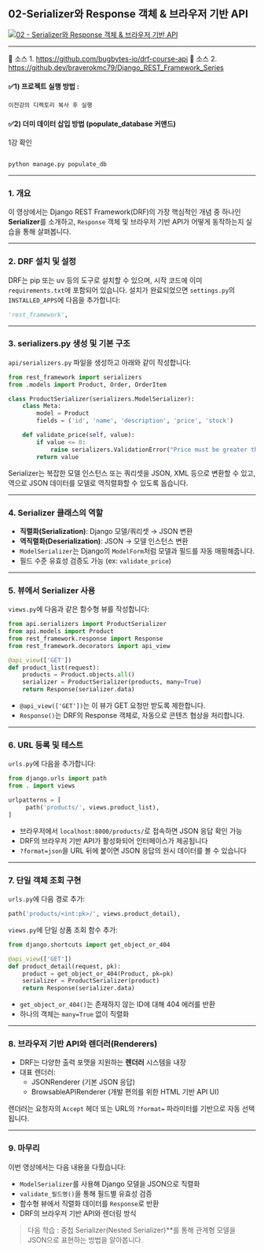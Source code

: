 ## 02-Serializer와 Response 객체 & 브라우저 기반 API
[![02 - Serializer와 Response 객체 & 브라우저 기반 API](https://img.youtube.com/vi/BMym71Dwox0/0.jpg)](https://youtu.be/BMym71Dwox0?list=PL-2EBeDYMIbTLulc9FSoAXhbmXpLq2l5t)

---


🔗 소스 1. https://github.com/bugbytes-io/drf-course-api
🔗  소스 2. https://github.dev/braverokmc79/Django_REST_Framework_Series



#### ✅1) 프로젝트 실행 방법 : 
	이전강의 디렉토리 복사 후 실행

#### ✅2) 더미 데이터 삽입 방법 (populate\_database 커맨드)

1강 확인  

```bash

python manage.py populate_db

```



---


### 1. 개요

이 영상에서는 Django REST Framework(DRF)의 가장 핵심적인 개념 중 하나인 **Serializer**를 소개하고, `Response` 객체 및 브라우저 기반 API가 어떻게 동작하는지 실습을 통해 살펴봅니다.

---

### 2. DRF 설치 및 설정

DRF는 pip 또는 uv 등의 도구로 설치할 수 있으며, 시작 코드에 이미 `requirements.txt`에 포함되어 있습니다. 설치가 완료되었으면 `settings.py`의 `INSTALLED_APPS`에 다음을 추가합니다:

```python
'rest_framework',
```

---

### 3. serializers.py 생성 및 기본 구조

`api/serializers.py` 파일을 생성하고 아래와 같이 작성합니다:

```python
from rest_framework import serializers
from .models import Product, Order, OrderItem

class ProductSerializer(serializers.ModelSerializer):
    class Meta:
        model = Product
        fields = ('id', 'name', 'description', 'price', 'stock')

    def validate_price(self, value):
        if value <= 0:
            raise serializers.ValidationError("Price must be greater than 0.")
        return value
```

Serializer는 복잡한 모델 인스턴스 또는 쿼리셋을 JSON, XML 등으로 변환할 수 있고, 역으로 JSON 데이터를 모델로 역직렬화할 수 있도록 돕습니다.

---

### 4. Serializer 클래스의 역할

- **직렬화(Serialization)**: Django 모델/쿼리셋 → JSON 변환
- **역직렬화(Deserialization)**: JSON → 모델 인스턴스 변환
- `ModelSerializer`는 Django의 `ModelForm`처럼 모델과 필드를 자동 매핑해줍니다.
- 필드 수준 유효성 검증도 가능 (ex: `validate_price`)

---

### 5. 뷰에서 Serializer 사용

`views.py`에 다음과 같은 함수형 뷰를 작성합니다:

```python
from api.serializers import ProductSerializer
from api.models import Product
from rest_framework.response import Response
from rest_framework.decorators import api_view

@api_view(['GET'])
def product_list(request):
    products = Product.objects.all()
    serializer = ProductSerializer(products, many=True)
    return Response(serializer.data)

```

- `@api_view(['GET'])`는 이 뷰가 GET 요청만 받도록 제한합니다.
- `Response()`는 DRF의 Response 객체로, 자동으로 콘텐츠 협상을 처리합니다.

---

### 6. URL 등록 및 테스트

`urls.py`에 다음을 추가합니다:

```python
from django.urls import path
from . import views

urlpatterns = [
     path('products/', views.product_list),
]
```

- 브라우저에서 `localhost:8000/products/`로 접속하면 JSON 응답 확인 가능
- DRF의 브라우저 기반 API가 활성화되어 인터페이스가 제공됩니다
- `?format=json`을 URL 뒤에 붙이면 JSON 응답의 원시 데이터를 볼 수 있습니다

---

### 7. 단일 객체 조회 구현

`urls.py`에 다음 경로 추가:

```python
path('products/<int:pk>/', views.product_detail),
```

`views.py`에 단일 상품 조회 함수 추가:

```python
from django.shortcuts import get_object_or_404

@api_view(['GET'])
def product_detail(request, pk):
    product = get_object_or_404(Product, pk=pk)
    serializer = ProductSerializer(product)
    return Response(serializer.data)
```

- `get_object_or_404()`는 존재하지 않는 ID에 대해 404 에러를 반환
- 하나의 객체는 `many=True` 없이 직렬화

---

### 8. 브라우저 기반 API와 렌더러(Renderers)

- DRF는 다양한 출력 포맷을 지원하는 **렌더러** 시스템을 내장
- 대표 렌더러:
  - JSONRenderer (기본 JSON 응답)
  - BrowsableAPIRenderer (개발 편의를 위한 HTML 기반 API UI)

렌더러는 요청자의 `Accept` 헤더 또는 URL의 `?format=` 파라미터를 기반으로 자동 선택됩니다.

---

### 9. 마무리

이번 영상에서는 다음 내용을 다뤘습니다:

- `ModelSerializer`를 사용해 Django 모델을 JSON으로 직렬화
- `validate_필드명()`을 통해 필드별 유효성 검증
- 함수형 뷰에서 직렬화 데이터를 `Response`로 반환
- DRF의 브라우저 기반 API와 렌더링 방식

> 다음 학습 : 중첩 Serializer(Nested Serializer)\*\*를 통해 관계형 모델을 JSON으로 표현하는 방법을 알아봅니다.

